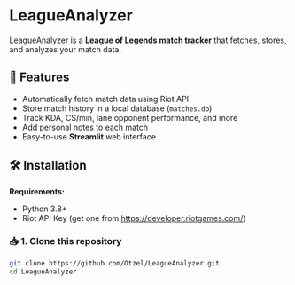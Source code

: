 # LeagueAnalyzer

LeagueAnalyzer is a **League of Legends match tracker** that fetches, stores, and analyzes your match data.

## 🚀 Features
- Automatically fetch match data using Riot API
- Store match history in a local database (`matches.db`)
- Track KDA, CS/min, lane opponent performance, and more
- Add personal notes to each match
- Easy-to-use **Streamlit** web interface

## 🛠️ Installation
**Requirements:**
- Python 3.8+
- Riot API Key (get one from https://developer.riotgames.com/)

### 📥 1. Clone this repository
```bash
git clone https://github.com/Otzel/LeagueAnalyzer.git
cd LeagueAnalyzer
